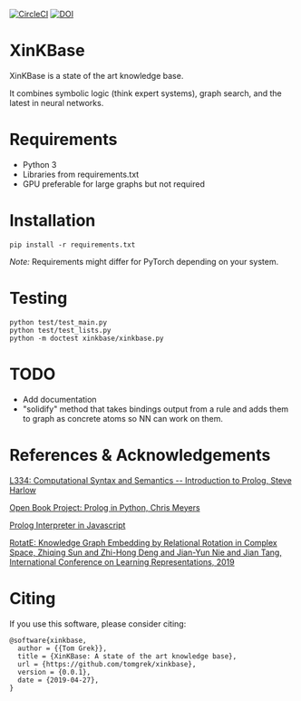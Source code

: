 [![CircleCI](https://circleci.com/gh/tomgrek/xinkbase.svg?style=svg)](https://circleci.com/gh/tomgrek/xinkbase)
[![DOI](https://zenodo.org/badge/183831265.svg)](https://zenodo.org/badge/latestdoi/183831265)

# XinKBase

XinKBase is a state of the art knowledge base.

It combines symbolic logic (think expert systems), graph search, and the latest in neural networks.

# Requirements

* Python 3
* Libraries from requirements.txt
* GPU preferable for large graphs but not required

# Installation

`pip install -r requirements.txt`

_Note:_ Requirements might differ for PyTorch depending on your system.

# Testing

```
python test/test_main.py
python test/test_lists.py
python -m doctest xinkbase/xinkbase.py
```

# TODO

* Add documentation
* "solidify" method that takes bindings output from a rule and adds them to graph as concrete atoms so NN can work on them.

# References & Acknowledgements

[L334: Computational Syntax and Semantics -- Introduction to Prolog, Steve Harlow](http://www-users.york.ac.uk/~sjh1/courses/L334css/complete/complete2li1.html)

[Open Book Project: Prolog in Python, Chris Meyers](http://www.openbookproject.net/py4fun/prolog/intro.html)

[Prolog Interpreter in Javascript](https://curiosity-driven.org/prolog-interpreter)

[RotatE: Knowledge Graph Embedding by Relational Rotation in Complex Space, Zhiqing Sun and Zhi-Hong Deng and Jian-Yun Nie and Jian Tang, International Conference on Learning Representations, 2019](https://openreview.net/forum?id=HkgEQnRqYQ)

# Citing

If you use this software, please consider citing:

```
@software{xinkbase,
  author = {{Tom Grek}},
  title = {XinKBase: A state of the art knowledge base},
  url = {https://github.com/tomgrek/xinkbase},
  version = {0.0.1},
  date = {2019-04-27},
}
```